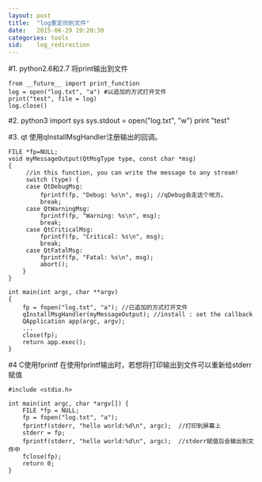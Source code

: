 ```yaml
---
layout: post
title:  "log重定向到文件"
date:   2015-06-29 19:20:30
categories: tools
sid:    log_redirection
---
```

#1. python2.6和2.7
将print输出到文件

	from __future__ import print_function
	log = open("log.txt", "a") #以追加的方式打开文件
	print("test", file = log)
	log.close()

#2. python3
	import sys
	sys.stdout = open("log.txt", "w")
	print "test"

#3. qt
使用qInstallMsgHandler注册输出的回调。

	FILE *fp=NULL;
	void myMessageOutput(QtMsgType type, const char *msg)
	{
		 //in this function, you can write the message to any stream!
		 switch (type) {
		 case QtDebugMsg:
		     fprintf(fp, "Debug: %s\n", msg); //qDebug会走这个地方。
		     break;
		 case QtWarningMsg:
		     fprintf(fp, "Warning: %s\n", msg);
		     break;
		 case QtCriticalMsg:
		     fprintf(fp, "Critical: %s\n", msg);
		     break;
		 case QtFatalMsg:
		     fprintf(fp, "Fatal: %s\n", msg);
		     abort();
	 	}
	}

	int main(int argc, char **argv)
	{
		fp = fopen("log.txt", "a"); //已追加的方式打开文件
		qInstallMsgHandler(myMessageOutput); //install : set the callback
		QApplication app(argc, argv);
		...
		close(fp);
		return app.exec();
	}

#4 C使用fprintf
在使用fprintf输出时，若想将打印输出到文件可以重新给stderr赋值

	#include <stdio.h>

	int main(int argc, char *argv[]) {
		FILE *fp = NULL;
		fp = fopen("log.txt", "a");
		fprintf(stderr, "hello world:%d\n", argc);	//打印到屏幕上
		stderr = fp;
		fprintf(stderr, "hello world:%d\n", argc);	//stderr赋值后会输出到文件中
		fclose(fp);
		return 0;
	}

